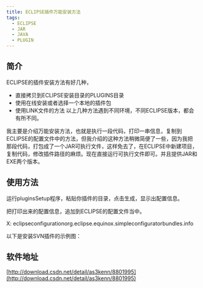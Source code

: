 ```yaml
---
title: ECLIPSE插件万能安装方法
tags:
  - ECLIPSE
  - JAR
  - JAVA
  - PLUGIN
---
```



## 简介

ECLIPSE的插件安装方法有好几种，

*   直接拷贝到ECLIPSE安装目录的PLUGINS目录
*   使用在线安装或者选择一个本地的插件包
*   使用LINK文件的方法
以上几种方法遇到不同环境，不同ECLIPSE版本，都会有所不同。


我主要是介绍万能安装方法，也就是执行一段代码，打印一串信息，复制到ECLIPSE的配置文件中的方法，但我介绍的这种方法稍微简便了一些，因为我把那段代码，打包成了一个JAR可执行文件，这样免去了，在ECLIPSE中新建项目，复制代码，修改插件路径的麻烦。现在直接运行可执行文件即可。并且提供JAR和EXE两个版本。

## 使用方法

运行pluginsSetup程序，粘贴你插件的目录，点击生成，显示出配置信息。

把打印出来的配置信息，追加到ECLIPSE的配置文件当中。

X: eclipseconfigurationorg.eclipse.equinox.simpleconfiguratorbundles.info

以下是安装SVN插件的示例图：

## 软件地址

[http://download.csdn.net/detail/as3kenn/8801995](http://download.csdn.net/detail/as3kenn/8801995)